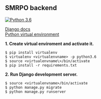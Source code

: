 ## SMRPO backend
[![Python 3.6](https://img.shields.io/badge/python-3.6-blue.svg)](https://www.python.org/downloads/release/python-360/)


[Django docs](https://docs.djangoproject.com/en/3.0/ "Django docs")\
[Python virtual environment](https://docs.python-guide.org/dev/virtualenvs/)

**1. Create virtual enviroment and activate it.**

```
$ pip install virtualenv
$ virtualenv <virtualenvname> -p python3.6
$ source <virtualenvname\>/bin/activate
$ pip install -r requirements.txt
```

**2. Run Django development server.**

```
$ source <virtualenvname>/bin/activate
$ python manage.py migrate
$ python manage.py runserver
```
